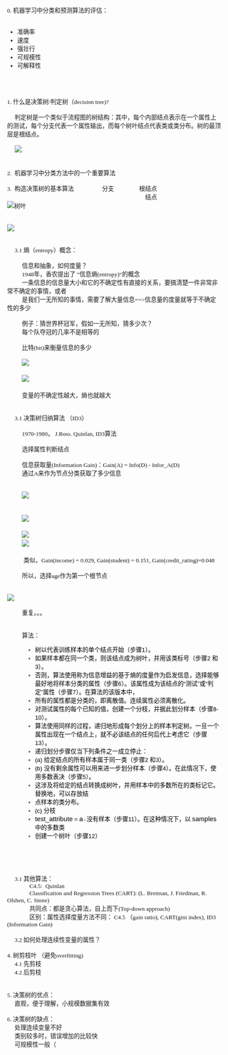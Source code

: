 <html>
<head>
  <title>Evernote Export</title>
  <basefont face="Tahoma" size="2" />
  <meta http-equiv="Content-Type" content="text/html;charset=utf-8" />
  <meta name="exporter-version" content="Evernote Windows/274061; Windows/6.1.7601 Service Pack 1;"/>
  <style>
    body, td {
      font-family: Tahoma;
      font-size: 10pt;
    }
  </style>
</head>
<body>
<a name="575"/>


<div>
<div style="word-wrap: break-word; -webkit-nbsp-mode: space; -webkit-line-break: after-white-space;"><div>0. 机器学习中分类和预测算法的评估：</div><div><br/></div><div><ul><li>准确率</li><li>速度</li><li>强壮行</li><li>可规模性</li><li>可解释性</li></ul></div><div><br/></div><div><br/></div><div><br/></div>
1. 什么是决策树/判定树（decision tree)?
<div>     </div><div>     判定树是一个类似于流程图的树结构：其中，每个内部结点表示在一个属性上的测试，每个分支代表一个属性输出，而每个树叶结点代表类或类分布。树的最顶层是根结点。</div><div><br/></div><div>     <img src="3.1 决策树(decision tree)算法_files/c2cec3fdfc0392456a6ac4258694a4c27d1e2538.jpg" type="image/jpeg" style="cursor: default;cursor: default;cursor: default;"/></div><div><br/></div><div><br/></div><div>2.  机器学习中分类方法中的一个重要算法</div><div><br/></div><div>3.  构造决策树的基本算法                   分支                 根结点       </div><div>                                                                                             结点</div><div><img src="3.1 决策树(decision tree)算法_files/Image.png" type="image/png" style="cursor: default;cursor: default;"/>树叶</div><div><br/></div><div><br/></div><div><img src="3.1 决策树(decision tree)算法_files/Image [1].png" type="image/png" style="cursor: default;cursor: default;"/></div><div><br/></div><div><br/></div><div>     3.1 熵（entropy）概念：</div><div><br/></div><div>          信息和抽象，如何度量？</div><div>          1948年，香农提出了 ”信息熵(entropy)“的概念</div><div>          一条信息的信息量大小和它的不确定性有直接的关系，要搞清楚一件非常非常不确定的事情，或者          </div><div>          是我们一无所知的事情，需要了解大量信息==&gt;信息量的度量就等于不确定性的多少</div><div>          </div><div>          例子：猜世界杯冠军，假如一无所知，猜多少次？</div><div>          每个队夺冠的几率不是相等的</div><div>          </div><div>          比特(bit)来衡量信息的多少</div><div><br/></div><div>          <img src="3.1 决策树(decision tree)算法_files/Image [2].png" type="image/png" style="cursor: default;cursor: default;"/></div><div><br/></div><div>          <img src="3.1 决策树(decision tree)算法_files/Image [3].png" type="image/png" style="cursor: default;cursor: default;"/></div><div><br/></div><div>          变量的不确定性越大，熵也就越大</div><div>          </div><div><br/></div><div>     3.1 决策树归纳算法 （ID3）</div><div><br/></div><div>          1970-1980， J.Ross. Quinlan, ID3算法</div><div>     </div><div>          选择属性判断结点</div><div><br/></div><div>          信息获取量(Information Gain)：Gain(A) = Info(D) - Infor_A(D)</div><div>          通过A来作为节点分类获取了多少信息</div><div><br/></div><div>                </div><div>          <img src="3.1 决策树(decision tree)算法_files/Image [4].png" type="image/png" style="cursor: default;cursor: default;"/></div><div><br/></div><div><br/></div><div>          <img src="3.1 决策树(decision tree)算法_files/Image [5].png" type="image/png" style="cursor: default;cursor: default;"/></div><div><br/></div><div>          <img src="3.1 决策树(decision tree)算法_files/Image [6].png" type="image/png" style="cursor: default;cursor: default;"/></div><div>          <img src="3.1 决策树(decision tree)算法_files/Image [7].png" type="image/png" style="cursor: default;"/></div><div><br/></div><div>           类似，Gain(income) = 0.029, Gain(student) = 0.151, Gain(credit_rating)=0.048</div><div><br/></div><div>          所以，选择age作为第一个根节点</div><div><br/></div><div><br/></div><div><img src="3.1 决策树(decision tree)算法_files/Image [8].png" type="image/png" style="cursor: default;"/></div><div><br/></div><div>          重复。。。</div><div><br/></div><div><br/></div><div>          算法：</div><blockquote style="margin: 0 0 0 40px; border: none; padding: 0px;"><ul><li><span style="font-size: 10pt; color: rgb(1, 1, 1); font-family: Arial;">树以代表训练样本的单个结点开始（步骤1）。</span></li><li><span style="font-size: 10pt; color: rgb(1, 1, 1); font-family: Arial;">如果样本都在同一个类，则该结点成为树叶，并用该类标号（步骤2 和3）。</span></li><li><span style="font-size: 10pt; color: rgb(1, 1, 1); font-family: Arial;">否则，算法使用称为信息增益的基于熵的度量作为启发信息，选择能够最好地将样本分类的属</span><span style="color: rgb(1, 1, 1); font-family: Arial; font-size: 10pt;">性（步骤6）。该属性成为该结点的“测试”或“判定”属性（步骤7）。在算法的该版本中，</span></li><li><span style="font-size: 10pt; color: rgb(1, 1, 1); font-family: Arial;">所有的属性都是分类的，即离散值。连续属性必须离散化。</span></li><li><span style="font-size: 10pt; color: rgb(1, 1, 1); font-family: Arial;">对测试属性的每个已知的值，创建一个分枝，并据此划分样本（步骤8-10）。</span></li><li><span style="font-size: 10pt; color: rgb(1, 1, 1); font-family: Arial;">算法使用同样的过程，递归地形成每个划分上的样本判定树。一旦一个属性出现在一个结点上，</span><span style="color: rgb(1, 1, 1); font-family: Arial; font-size: 10pt;">就不必该结点的任何后代上考虑它（步骤13）。</span></li><li><span style="font-size: 10pt; color: rgb(1, 1, 1); font-family: Arial;">递归划分步骤仅当下列条件之一成立停止：</span></li><li><span style="font-size: 10pt; color: rgb(1, 1, 1); font-family: Arial;">(a) 给定结点的所有样本属于同一类（步骤2 和3）。</span></li><li><span style="font-size: 10pt; color: rgb(1, 1, 1); font-family: Arial;">(b) 没有剩余属性可以用来进一步划分样本（步骤4）。在此情况下，使用多数表决（步骤5）。</span></li><li><span style="font-size: 10pt; color: rgb(1, 1, 1); font-family: Arial;">这涉及将给定的结点转换成树叶，并用样本中的多数所在的类标记它。替换地，可以存放结</span></li><li><span style="font-size: 10pt; color: rgb(1, 1, 1); font-family: Arial;">点样本的类分布。</span></li><li><span style="font-size: 10pt; color: rgb(1, 1, 1); font-family: Arial;">(c) 分枝</span></li><li><font color="#010101" face="Arial"><span style="font-size:11pt">test_attribute</span></font> <font color="#010101" face="Arial" size="2"><span style="font-size:10pt">=</span></font> <font color="#010101" face="Arial"><span style="font-size:11pt">a</span></font> <font color="#010101" face="Arial"><span style="font-size:6pt">i</span></font> <font color="#010101" face="Arial" size="2"><span style="font-size:10pt">没有样本（步骤11）。在这种情况下，以</span></font> <font color="#010101" face="Arial"><span style="font-size:11pt">samples</span></font> <font color="#010101" face="Arial" size="2"><span style="font-size:10pt">中的多数类</span></font></li><li><span style="font-size: 10pt; color: rgb(1, 1, 1); font-family: Arial;">创建一个树叶（步骤12）</span></li></ul></blockquote><div><br/></div><div>               </div><div><br/></div><div><br/></div><div>     3.1 其他算法：</div><div>               C4.5:  Quinlan</div><div>               Classification and Regression Trees (CART): (L. Breiman, J. Friedman, R. Olshen, C. Stone)</div><div>               共同点：都是贪心算法，自上而下(Top-down approach)</div><div>               区别：属性选择度量方法不同： C4.5 （gain ratio), CART(gini index), ID3 (Information Gain)</div><div><br/></div><div>     3.2 如何处理连续性变量的属性？ </div><div><br/></div><div>4. 树剪枝叶 （避免overfitting)</div><div>     4.1 先剪枝</div><div>     4.2 后剪枝</div><div><br/></div><div><br/></div><div>5. 决策树的优点：</div><div>     直观，便于理解，小规模数据集有效     </div><div><br/></div><div>6. 决策树的缺点：</div><div>     处理连续变量不好</div><div>     类别较多时，错误增加的比较快</div><div>     可规模性一般（</div><div>     </div></div>
</div></body></html> 
